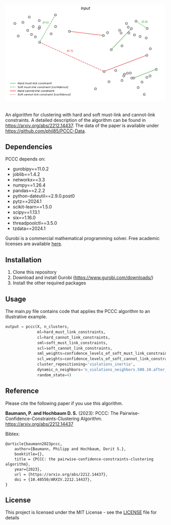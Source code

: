 
<h1 align="center">
  <br>
  
  ![MPFC](README/input.png)

</h1>

An algorithm for clustering with hard and soft must-link and cannot-link constraints. A detailed description of the algorithm can be found in https://arxiv.org/abs/2212.14437. The data of the paper is available under https://github.com/phil85/PCCC-Data.

## Dependencies

PCCC depends on:
* gurobipy==11.0.2
* joblib==1.4.2
* networkx==3.3
* numpy==1.26.4
* pandas==2.2.2
* python-dateutil==2.9.0.post0
* pytz==2024.1
* scikit-learn==1.5.0
* scipy==1.13.1
* six==1.16.0
* threadpoolctl==3.5.0
* tzdata==2024.1

Gurobi is a commercial mathematical programming solver. Free academic licenses are available [here](https://www.gurobi.com/academia/academic-program-and-licenses/). 

## Installation

1) Clone this repository
2) Download and install Gurobi (https://www.gurobi.com/downloads/)
3) Install the other required packages

## Usage

The main.py file contains code that applies the PCCC algorithm to an illustrative example.

```python
output = pccc(X, n_clusters,
              ml=hard_must_link_constraints,
              cl=hard_cannot_link_constraints,
              sml=soft_must_link_constraints,
              scl=soft_cannot_link_constraints,
              sml_weights=confidence_levels_of_soft_must_link_constraints,
              scl_weights=confidence_levels_of_soft_cannot_link_constraints,
              cluster_repositioning='violations_inertia', 
              dynamic_n_neighbors='n_violations_neighbors.500.10.after_repositioning',
              random_state=4)
```

## Reference

Please cite the following paper if you use this algorithm.

**Baumann, P. and Hochbaum D. S.** (2023): PCCC: The Pairwise-Confidence-Constraints-Clustering Algorithm. https://arxiv.org/abs/2212.14437

Bibtex:
```
@article{baumann2023pccc,
	author={Baumann, Philipp and Hochbaum, Dorit S.},
	booktitle={},
	title = {PCCC: the pairwise-confidence-constraints-clustering algorithm},
	year={2023},
	url = {https://arxiv.org/abs/2212.14437},
	doi = {10.48550/ARXIV.2212.14437},
}
```

## License

This project is licensed under the MIT License - see the [LICENSE](LICENSE) file for details


